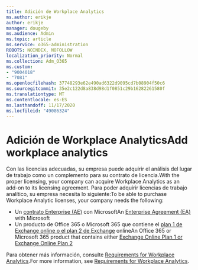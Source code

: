 ```yaml
---
title: Adición de Workplace Analytics
ms.author: erikje
author: erikje
manager: dougeby
ms.audience: Admin
ms.topic: article
ms.service: o365-administration
ROBOTS: NOINDEX, NOFOLLOW
localization_priority: Normal
ms.collection: Adm_O365
ms.custom:
- "9004018"
- "7081"
ms.openlocfilehash: 37748293e62e490ad6322d9095cd7b08904f50c6
ms.sourcegitcommit: 35e2c122d8a838d98d1f0851c29b16282261580f
ms.translationtype: MT
ms.contentlocale: es-ES
ms.lasthandoff: 11/17/2020
ms.locfileid: "49086324"
---
```

# <a name="add-workplace-analytics"></a><span data-ttu-id="25ccd-102">Adición de Workplace Analytics</span><span class="sxs-lookup"><span data-stu-id="25ccd-102">Add workplace analytics</span></span>

<span data-ttu-id="25ccd-103">Con las licencias adecuadas, su empresa puede adquirir el análisis del lugar de trabajo como un complemento para su contrato de licencia.</span><span class="sxs-lookup"><span data-stu-id="25ccd-103">With the proper licensing, your company can acquire Workplace Analytics as an add-on to its licensing agreement.</span></span> <span data-ttu-id="25ccd-104">Para poder adquirir licencias de trabajo analítico, su empresa necesita lo siguiente:</span><span class="sxs-lookup"><span data-stu-id="25ccd-104">To be able to purchase Workplace Analytic licenses, your company needs the following:</span></span> 

- <span data-ttu-id="25ccd-105">Un [contrato Enterprise (AE)](https://docs.microsoft.com/workplace-analytics/setup/environment-requirements#enterprise-agreements) con Microsoft</span><span class="sxs-lookup"><span data-stu-id="25ccd-105">An [Enterprise Agreement (EA)](https://docs.microsoft.com/workplace-analytics/setup/environment-requirements#enterprise-agreements) with Microsoft</span></span>
- <span data-ttu-id="25ccd-106">Un producto de Office 365 o Microsoft 365 que contiene el [plan 1 de Exchange online o el plan 2 de Exchange](https://docs.microsoft.com/workplace-analytics/setup/environment-requirements#exchange-online-plans) online</span><span class="sxs-lookup"><span data-stu-id="25ccd-106">An Office 365 or Microsoft 365 product that contains either [Exchange Online Plan 1 or Exchange Online Plan 2](https://docs.microsoft.com/workplace-analytics/setup/environment-requirements#exchange-online-plans)</span></span>

<span data-ttu-id="25ccd-107">Para obtener más información, consulte [Requirements for Workplace Analytics](https://docs.microsoft.com/workplace-analytics/setup/environment-requirements).</span><span class="sxs-lookup"><span data-stu-id="25ccd-107">For more information, see [Requirements for Workplace Analytics](https://docs.microsoft.com/workplace-analytics/setup/environment-requirements).</span></span> 
